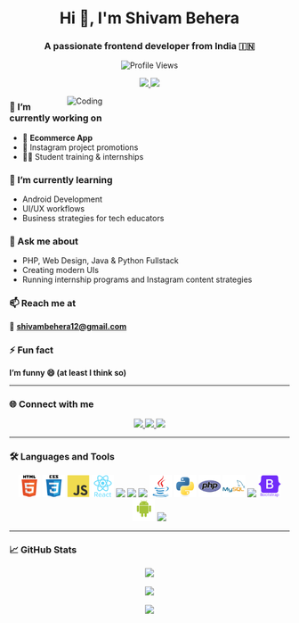 
<h1 align="center">Hi 👋, I'm Shivam Behera</h1>
<h3 align="center">A passionate frontend developer from India 🇮🇳</h3>

<p align="center">
  <img src="https://komarev.com/ghpvc/?username=shivam151124&label=Profile%20views&color=0e75b6&style=flat" alt="Profile Views" />
</p>

<p align="center">
  <a href="https://twitter.com/shivambehera12">
    <img src="https://img.shields.io/twitter/follow/shivambehera12?logo=twitter&style=for-the-badge" />
  </a>
  <a href="https://instagram.com/_shivam__1901">
    <img src="https://img.shields.io/badge/@_shivam__1901-E4405F?style=for-the-badge&logo=instagram&logoColor=white"/>
  </a>
</p>

<img align="right" alt="Coding" width="400" src="https://indoanalytica.com/static/images/data-science-5.gif" />

### 🔭 I’m currently working on
- 🚀 **Ecommerce App**
- 📱 Instagram project promotions
- 👨‍🏫 Student training & internships

### 🌱 I’m currently learning
- Android Development  
- UI/UX workflows  
- Business strategies for tech educators

### 💬 Ask me about
- PHP, Web Design, Java & Python Fullstack  
- Creating modern UIs  
- Running internship programs and Instagram content strategies

### 📫 Reach me at
📧 **shivambehera12@gmail.com**

### ⚡ Fun fact
**I’m funny 😄 (at least I think so)**

---

### 🌐 Connect with me

<p align="center">
  <a href="https://twitter.com/shivambehera12" target="_blank">
    <img src="https://raw.githubusercontent.com/rahuldkjain/github-profile-readme-generator/master/src/images/icons/Social/twitter.svg" width="30" />
  </a>
  <a href="https://www.linkedin.com/in/shivam-behera-165589348/" target="_blank">
    <img src="https://raw.githubusercontent.com/rahuldkjain/github-profile-readme-generator/master/src/images/icons/Social/linked-in-alt.svg" width="30" />
  </a>
  <a href="https://instagram.com/_shivam__1901" target="_blank">
    <img src="https://raw.githubusercontent.com/rahuldkjain/github-profile-readme-generator/master/src/images/icons/Social/instagram.svg" width="30" />
  </a>
</p>

---

### 🛠️ Languages and Tools

<p align="center">
  <img src="https://raw.githubusercontent.com/devicons/devicon/master/icons/html5/html5-original-wordmark.svg" width="40" />
  <img src="https://raw.githubusercontent.com/devicons/devicon/master/icons/css3/css3-original-wordmark.svg" width="40" />
  <img src="https://raw.githubusercontent.com/devicons/devicon/master/icons/javascript/javascript-original.svg" width="40" />
  <img src="https://raw.githubusercontent.com/devicons/devicon/master/icons/react/react-original-wordmark.svg" width="40" />
  <img src="https://angular.io/assets/images/logos/angular/angular.svg" width="40" />
  <img src="https://www.vectorlogo.zone/logos/kotlinlang/kotlinlang-icon.svg" width="40" />
  <img src="https://upload.wikimedia.org/wikipedia/commons/0/0b/Qt_logo_2016.svg" width="40" />
  <img src="https://raw.githubusercontent.com/devicons/devicon/master/icons/java/java-original.svg" width="40" />
  <img src="https://raw.githubusercontent.com/devicons/devicon/master/icons/python/python-original.svg" width="40" />
  <img src="https://raw.githubusercontent.com/devicons/devicon/master/icons/php/php-original.svg" width="40" />
  <img src="https://raw.githubusercontent.com/devicons/devicon/master/icons/mysql/mysql-original-wordmark.svg" width="40" />
  <img src="https://www.svgrepo.com/show/303229/microsoft-sql-server-logo.svg" width="40" />
  <img src="https://raw.githubusercontent.com/devicons/devicon/master/icons/bootstrap/bootstrap-plain-wordmark.svg" width="40" />
  <img src="https://raw.githubusercontent.com/devicons/devicon/master/icons/android/android-original-wordmark.svg" width="40" />
  <img src="https://www.vectorlogo.zone/logos/figma/figma-icon.svg" width="40" />
</p>

---

### 📈 GitHub Stats

<p align="center">
  <img src="https://github-readme-stats.vercel.app/api?username=shivam151124&show_icons=true&theme=radical" />
</p>
<p align="center">
  <img src="https://github-readme-stats.vercel.app/api/top-langs/?username=shivam151124&layout=compact&theme=radical" />
</p>
<p align="center">
  <img src="https://github-readme-streak-stats.herokuapp.com/?user=shivam151124&theme=radical" />
</p>
